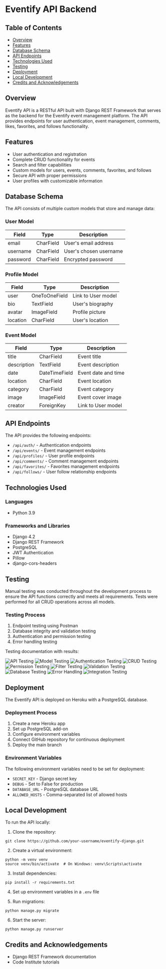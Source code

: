 # Eventify API Backend

## Table of Contents

- [Overview](#overview)
- [Features](#features)
- [Database Schema](#database-schema)
- [API Endpoints](#api-endpoints)
- [Technologies Used](#technologies-used)
- [Testing](#testing)
- [Deployment](#deployment)
- [Local Development](#local-development)
- [Credits and Acknowledgements](#credits-and-acknowledgements)

## Overview

Eventify API is a RESTful API built with Django REST Framework that serves as the backend for the Eventify event management platform. The API provides endpoints for user authentication, event management, comments, likes, favorites, and follows functionality.

## Features

- User authentication and registration
- Complete CRUD functionality for events
- Search and filter capabilities
- Custom models for users, events, comments, favorites, and follows
- Secure API with proper permissions
- User profiles with customizable information

## Database Schema

The API consists of multiple custom models that store and manage data:

### User Model
| Field | Type | Description |
|-------|------|-------------|
| email | CharField | User's email address |
| username | CharField | User's chosen username |
| password | CharField | Encrypted password |

### Profile Model
| Field | Type | Description |
|-------|------|-------------|
| user | OneToOneField | Link to User model |
| bio | TextField | User's biography |
| avatar | ImageField | Profile picture |
| location | CharField | User's location |

### Event Model
| Field | Type | Description |
|-------|------|-------------|
| title | CharField | Event title |
| description | TextField | Event description |
| date | DateTimeField | Event date and time |
| location | CharField | Event location |
| category | CharField | Event category |
| image | ImageField | Event cover image |
| creator | ForeignKey | Link to User model |

## API Endpoints

The API provides the following endpoints:

- `/api/auth/` - Authentication endpoints
- `/api/events/` - Event management endpoints
- `/api/profiles/` - User profile endpoints
- `/api/comments/` - Comment management endpoints
- `/api/favorites/` - Favorites management endpoints
- `/api/follows/` - User follow relationship endpoints

## Technologies Used

### Languages
- Python 3.9

### Frameworks and Libraries
- Django 4.2
- Django REST Framework
- PostgreSQL
- JWT Authentication
- Pillow
- django-cors-headers

## Testing

Manual testing was conducted throughout the development process to ensure the API functions correctly and meets all requirements. Tests were performed for all CRUD operations across all models.

### Testing Process

1. Endpoint testing using Postman
2. Database integrity and validation testing
3. Authentication and permission testing
4. Error handling testing

Testing documentation with results:

![API Testing](image.png)
![Model Testing](image-1.png)
![Authentication Testing](image-2.png)
![CRUD Testing](image-3.png)
![Permission Testing](image-4.png)
![Filter Testing](image-5.png)
![Validation Testing](image-6.png)
![Database Testing](image-7.png)
![Error Handling](image-8.png)
![Integration Testing](image-9.png)

## Deployment

The Eventify API is deployed on Heroku with a PostgreSQL database.

### Deployment Process

1. Create a new Heroku app
2. Set up PostgreSQL add-on
3. Configure environment variables
4. Connect GitHub repository for continuous deployment
5. Deploy the main branch

### Environment Variables

The following environment variables need to be set for deployment:

- `SECRET_KEY` - Django secret key
- `DEBUG` - Set to False for production
- `DATABASE_URL` - PostgreSQL database URL
- `ALLOWED_HOSTS` - Comma-separated list of allowed hosts

## Local Development

To run the API locally:

1. Clone the repository:
```
git clone https://github.com/your-username/eventify-django.git
```

2. Create a virtual environment:
```
python -m venv venv
source venv/bin/activate  # On Windows: venv\Scripts\activate
```

3. Install dependencies:
```
pip install -r requirements.txt
```

4. Set up environment variables in a `.env` file

5. Run migrations:
```
python manage.py migrate
```

6. Start the server:
```
python manage.py runserver
```

## Credits and Acknowledgements

- Django REST Framework documentation
- Code Institute tutorials
